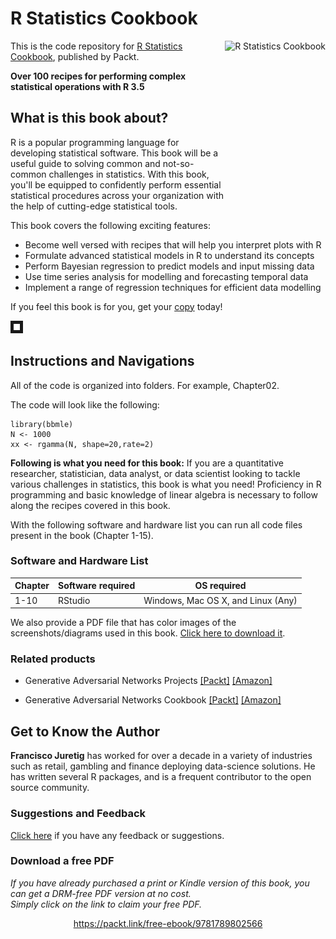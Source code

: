 # R Statistics Cookbook

<a href="https://prod.packtpub.com/in/big-data-and-business-intelligence/r-statistics-cookbook?utm_source=github&utm_medium=repository&utm_campaign=9781789802566"><img src="https://prod.packtpub.com/media/catalog/product/cache/a22c7d190d97ca25f5f1089471ab8502/b/1/b12632_0.png" alt="R Statistics Cookbook" height="256px" align="right"></a>

This is the code repository for [R Statistics Cookbook](https://prod.packtpub.com/in/big-data-and-business-intelligence/r-statistics-cookbook?utm_source=github&utm_medium=repository&utm_campaign=9781789802566), published by Packt.

**Over 100 recipes for performing complex statistical operations with R 3.5**

## What is this book about?
R is a popular programming language for developing statistical software. This book will be a useful guide to solving common and not-so-common challenges in statistics. With this book, you'll be equipped to confidently perform essential statistical procedures across your organization with the help of cutting-edge statistical tools.

This book covers the following exciting features:
* Become well versed with recipes that will help you interpret plots with R
* Formulate advanced statistical models in R to understand its concepts
* Perform Bayesian regression to predict models and input missing data
* Use time series analysis for modelling and forecasting temporal data
* Implement a range of regression techniques for efficient data modelling

If you feel this book is for you, get your [copy](https://www.amazon.com/dp/1789802563) today!

<a href="https://www.packtpub.com/?utm_source=github&utm_medium=banner&utm_campaign=GitHubBanner"><img src="https://raw.githubusercontent.com/PacktPublishing/GitHub/master/GitHub.png" alt="https://www.packtpub.com/" border="5" /></a>

## Instructions and Navigations
All of the code is organized into folders. For example, Chapter02.

The code will look like the following:
```
library(bbmle)
N <- 1000
xx <- rgamma(N, shape=20,rate=2)
```

**Following is what you need for this book:**
If you are a quantitative researcher, statistician, data analyst, or data scientist looking to tackle various challenges in statistics, this book is what you need! Proficiency in R programming and basic knowledge of linear algebra is necessary to follow along the recipes covered in this book.

With the following software and hardware list you can run all code files present in the book (Chapter 1-15).

### Software and Hardware List

| Chapter  | Software required                   | OS required                        |
| -------- | ------------------------------------| -----------------------------------|
| 1-10      | RStudio                        | Windows, Mac OS X, and Linux (Any) |


We also provide a PDF file that has color images of the screenshots/diagrams used in this book. [Click here to download it](https://www.packtpub.com/sites/default/files/downloads/9781789802566_ColorImages.pdf).

### Related products <Other books you may enjoy>
* Generative Adversarial Networks Projects [[Packt]](https://prod.packtpub.com/in/big-data-and-business-intelligence/generative-adversarial-networks-projects?utm_source=github&utm_medium=repository&utm_campaign=9781789136678) [[Amazon]](https://www.amazon.com/dp/1789136679)

* Generative Adversarial Networks Cookbook [[Packt]](https://prod.packtpub.com/in/big-data-and-business-intelligence/generative-adversarial-networks-cookbook?utm_source=github&utm_medium=repository&utm_campaign=9781789139907) [[Amazon]](https://www.amazon.com/dp/1789139902)

## Get to Know the Author
**Francisco Juretig** has worked for over a decade in a variety of industries such as retail, gambling and finance deploying data-science solutions. He has written several R packages, and is a frequent contributor to the open source community.


### Suggestions and Feedback
[Click here](https://docs.google.com/forms/d/e/1FAIpQLSdy7dATC6QmEL81FIUuymZ0Wy9vH1jHkvpY57OiMeKGqib_Ow/viewform) if you have any feedback or suggestions.
### Download a free PDF

 <i>If you have already purchased a print or Kindle version of this book, you can get a DRM-free PDF version at no cost.<br>Simply click on the link to claim your free PDF.</i>
<p align="center"> <a href="https://packt.link/free-ebook/9781789802566">https://packt.link/free-ebook/9781789802566 </a> </p>